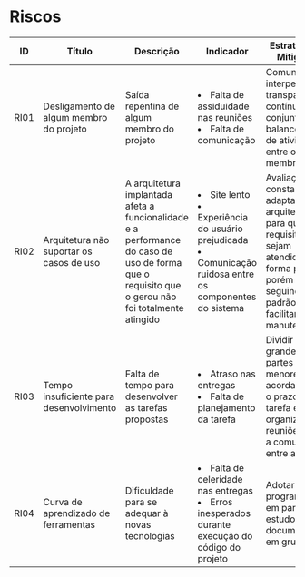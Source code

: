# Riscos

| ID | Título | Descrição | Indicador | Estratégia de Mitigação | Plano de Contigência | 
| ------------ | ------------ | ------------ | ------------ | ------------ | ------------ |
| RI01 | Desligamento de algum membro do projeto | Saída repentina de algum membro do projeto | <li> Falta de assiduidade nas reuniões </li><li> Falta de comunicação </li>| Comunicação interpessoal transparente e contínua em conjunto com balanceamento de atividades entre os membros | Reorganização de   responsabilidades individuais e reavaliação de requisitos e casos de uso afim de minimizar tarefas |
| RI02 | Arquitetura não suportar os casos de uso | A arquitetura implantada afeta a funcionalidade e a performance do caso de uso de forma que o requisito que o gerou não foi totalmente atingido | <li>Site lento</li> <li>Experiência do usuário prejudicada</li> <li>Comunicação ruidosa entre os componentes do sistema</li> | Avaliação constante e adaptação arquitetural para que os requisitos sejam atendidos de forma plena, porém sempre seguindo um padrão para facilitar futuras manutenções | Refatorar a arquitetura e estabelecer outros padrões que melhor atendam nossas demandas |
| RI03 | Tempo insuficiente para desenvolvimento | Falta de tempo para desenvolver as tarefas propostas | <li>Atraso nas entregas</li> <li> Falta de planejamento da tarefa</li>| Dividir tarefas grandes em partes menores, acordar melhor o prazo das tarefa e organizar reuniões para a comunicação entre a equipe | Comunicação entre a equipe e dividir a tarefa entre membros da equipe |
| RI04 | Curva de aprendizado de ferramentas | Dificuldade para se adequar à novas tecnologias |<li> Falta de celeridade nas entregas </li> <li> Erros inesperados durante execução do código do projeto  </li>| Adotar programação em pares e estudo de documentação em grupo | Reavaliação de importância ou reatribuição de tarefa em que falta domínio da tecnologia para ser concluída |
